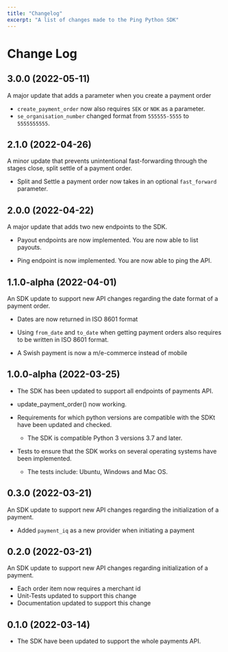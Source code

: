 ```yaml
---
title: "Changelog"
excerpt: "A list of changes made to the Ping Python SDK"
---
```


# Change Log

## 3.0.0 (2022-05-11)

A major update that adds a parameter when you create a payment order

-   `create_payment_order` now also requires `SEK` or `NOK` as a parameter.
-   `se_organisation_number` changed format from `555555-5555` to `5555555555`.

## 2.1.0 (2022-04-26)

A minor update that prevents unintentional fast-forwarding through the stages close, split settle of a payment order.

-   Split and Settle a payment order now takes in an optional `fast_forward` parameter.

## 2.0.0 (2022-04-22)

A major update that adds two new endpoints to the SDK.

-   Payout endpoints are now implemented. You are now able to list payouts.

-   Ping endpoint is now implemented. You are now able to ping the API.

## 1.1.0-alpha (2022-04-01)

An SDK update to support new API changes regarding the date format of a payment order.

-   Dates are now returned in ISO 8601 format

-   Using `from_date` and `to_date` when getting payment orders also requires to be written in ISO 8601 format.

-   A Swish payment is now a m/e-commerce instead of mobile

## 1.0.0-alpha (2022-03-25)

-   The SDK has been updated to support all endpoints of payments API.

-   update_payment_order() now working.

-   Requirements for which python versions are compatible with the SDKt have been updated and checked.

    -   The SDK is compatible Python 3 versions 3.7 and later.

-   Tests to ensure that the SDK works on several operating systems have been implemented.
    -   The tests include: Ubuntu, Windows and Mac OS.

## 0.3.0 (2022-03-21)

An SDK update to support new API changes regarding the initialization of a payment.

-   Added `payment_iq` as a new provider when initiating a payment

## 0.2.0 (2022-03-21)

An SDK update to support new API changes regarding initialization of a payment.

-   Each order item now requires a merchant id
-   Unit-Tests updated to support this change
-   Documentation updated to support this change

## 0.1.0 (2022-03-14)

-   The SDK have been updated to support the whole payments API.
